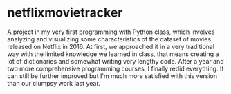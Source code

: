 # netflixmovietracker
A project in my very first programming with Python class, which involves analyzing and visualizing some characteristics of the dataset of movies released on Netflix in 2016.
At first, we approached it in a very traditional way with the limited knowledge we learned in class, that means creating a lot of dictionaries and somewhat writing very lengthy code.
After a year and two more comprehensive programming courses, I finally redid everything. It can still be further improved but I'm much more satisfied with this version than our clumpsy work last year.
